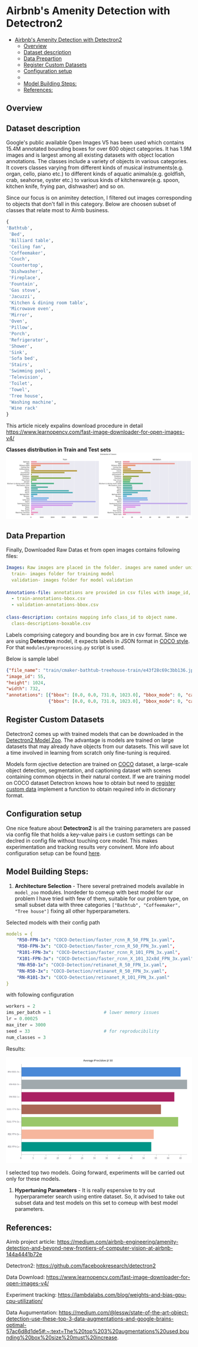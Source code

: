 # Airbnb's Amenity Detection with Detectron2

- [Airbnb's Amenity Detection with Detectron2](#airbnbs-amenity-detection-with-detectron2)
  - [Overview](#overview)
  - [Dataset description](#dataset-description)
  - [Data Prepartion](#data-prepartion)
  - [Register Custom Datasets](#register-custom-datasets)
  - [Configuration setup](#configuration-setup)
  - [](#)
  - [Model Building Steps:](#model-building-steps)
  - [References:](#references)

## Overview



## Dataset description

Google's public available Open Images V5 has been used which contains 15.4M annotated bounding boxes for over 600 object categories. It has 1.9M images and is largest among all existing datasets with object location annotations. The classes include a variety of objects in various categories. It covers classes varying from different kinds of musical instruments(e.g. organ, cello, piano etc.) to different kinds of aquatic animals(e.g. goldfish, crab, seahorse, oyster etc.) to various kinds of kitchenware(e.g. spoon, kitchen knife, frying pan, dishwasher) and so on.

Since our focus is on animitey detection, I filtered out images corresponding to objects that don't fall in this category. Below are choosen subset of classes that relate most to Airnb business.

```py
{
'Bathtub',
 'Bed',
 'Billiard table',
 'Ceiling fan',
 'Coffeemaker',
 'Couch',
 'Countertop',
 'Dishwasher',
 'Fireplace',
 'Fountain',
 'Gas stove',
 'Jacuzzi',
 'Kitchen & dining room table',
 'Microwave oven',
 'Mirror',
 'Oven',
 'Pillow',
 'Porch',
 'Refrigerator',
 'Shower',
 'Sink',
 'Sofa bed',
 'Stairs',
 'Swimming pool',
 'Television',
 'Toilet',
 'Towel',
 'Tree house',
 'Washing machine',
 'Wine rack'
}
```

This article nicely expalins download procedure in detail 
https://www.learnopencv.com/fast-image-downloader-for-open-images-v4/

**Classes distribution in Train and Test sets**
![](snapshots/train_valid_dist.png)

## Data Prepartion

Finally, Downloaded Raw Datas et from open images contains following files:

``` yaml
Images: Raw images are placed in the folder. images are named under unique ids as 'id.jpg'.
  train- images folder for training model
  validation- images folder for model validation

Annotations-file: annotations are provided in csv files with image_id, object class_id, coordinates of annotation boxes that corresponding to object.
  - train-annotations-bbox.csv
  - validation-annotations-bbox.csv

class-description: contains mapping info class_id to object name.
  class-descriptions-boxable.csv
```

Labels comprising category and bounding box are in csv format. Since we are using **Detectron** model, it expects labels in JSON format in [COCO style](https://www.immersivelimit.com/tutorials/create-coco-annotations-from-scratch). For that ```modules/preprocessing.py``` script is used. 

Below is sample label   
``` json
{"file_name": "train/cmaker-bathtub-treehouse-train/e43f28c69c3bb136.jpg", 
"image_id": 55, 
"height": 1024, 
"width": 732, 
"annotations": [{"bbox": [0.0, 0.0, 731.0, 1023.0], "bbox_mode": 0, "category_id": 0}, 
                {"bbox": [0.0, 0.0, 731.0, 1023.0], "bbox_mode": 0, "category_id": 0}]}
```

## Register Custom Datasets

Detectron2 comes up with trained models that can be downloaded in the [Detectron2 Model Zoo](https://github.com/facebookresearch/detectron2/blob/master/MODEL_ZOO.md). The advantage is models are trained on large datasets that may already have objects from our datasets. This will save lot a time involved in learning from scratch only fine-tuning is required.

Models form ojective detection are trained on [COCO](https://cocodataset.org/#home) dataset, a large-scale object detection, segmentation, and captioning dataset with scenes containing common objects in their natural context. If we are training model on COCO dataset Detectron knows how to obtain but need to [register custom data](https://detectron2.readthedocs.io/tutorials/datasets.html) implement a function to obtain required info in dictionary format.

## Configuration setup

One nice feature about **Detectron2** is all the training parameters are passed via config file that holds a key-value pairs i.e custom settings can be declred in config file without touching core model. This makes experimentation and tracking results very convinent. More info about configuration setup can be found [here](https://detectron2.readthedocs.io/tutorials/configs.html).

## 

## Model Building Steps:
1. **Architecture Selection** - There several pretrained models available in ```model_zoo```  modules. Inordeder to comeup with best model for our problem I have tried with few of them, suitable for our problem type, on small subset data with three categories ```["Bathtub", "Coffeemaker", "Tree house"]``` fixing all other hyperparameters.

Selected models  with their config path
```yml
models = {
    "R50-FPN-1x": "COCO-Detection/faster_rcnn_R_50_FPN_1x.yaml",
    "R50-FPN-3x": "COCO-Detection/faster_rcnn_R_50_FPN_3x.yaml",
    "R101-FPN-3x": "COCO-Detection/faster_rcnn_R_101_FPN_3x.yaml",
    "X101-FPN-3x": "COCO-Detection/faster_rcnn_X_101_32x8d_FPN_3x.yaml",
    "RN-R50-1x": "COCO-Detection/retinanet_R_50_FPN_1x.yaml",
    "RN-R50-3x": "COCO-Detection/retinanet_R_50_FPN_3x.yaml",
    "RN-R101-3x": "COCO-Detection/retinanet_R_101_FPN_3x.yaml"
}
```

with following configuration

```py
workers = 2
ims_per_batch = 1                    # lower memory issues 
lr = 0.00025
max_iter = 3000
seed = 33                            # for reproducibility
num_classes = 3
```

Results:

![](snapshots/Model_selection_results.png)

I selected top two models. Going forward, experiments will be carried out only for these models.

1. **Hypertuning Parameters** - It is really espensive to try out hyperparameter search using entire dataset. So, it advised to take out subset data and test models on this set to comeup with best model parameters.

## References:
Airnb  project article: https://medium.com/airbnb-engineering/amenity-detection-and-beyond-new-frontiers-of-computer-vision-at-airbnb-144a4441b72e

Detectron2: https://github.com/facebookresearch/detectron2

Data Download: https://www.learnopencv.com/fast-image-downloader-for-open-images-v4/


Experiment tracking: https://lambdalabs.com/blog/weights-and-bias-gpu-cpu-utilization/

Data Augumentation: https://medium.com/@lessw/state-of-the-art-object-detection-use-these-top-3-data-augmentations-and-google-brains-optimal-57ac6d8d1de5#:~:text=The%20top%203%20augmentations%20used,bounding%20box%20size%20must%20increase.

